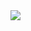 <a href="https://github.com/anuraghazra/github-readme-stats">
  <img align="left" src="https://github-readme-stats.vercel.app/api?username=taikiinoue45&count_private=true&show_icons=true" />
</a>
